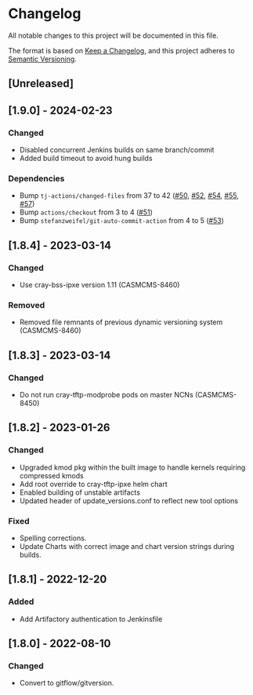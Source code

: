 # Changelog

All notable changes to this project will be documented in this file.

The format is based on [Keep a Changelog](https://keepachangelog.com/en/1.0.0/),
and this project adheres to [Semantic Versioning](https://semver.org/spec/v2.0.0.html).

## [Unreleased]

## [1.9.0] - 2024-02-23
### Changed
- Disabled concurrent Jenkins builds on same branch/commit
- Added build timeout to avoid hung builds

### Dependencies
- Bump `tj-actions/changed-files` from 37 to 42 ([#50](https://github.com/Cray-HPE/cms-tftpd/pull/50), [#52](https://github.com/Cray-HPE/cms-tftpd/pull/52), [#54](https://github.com/Cray-HPE/cms-tftpd/pull/54), [#55](https://github.com/Cray-HPE/cms-tftpd/pull/55), [#57](https://github.com/Cray-HPE/cms-tftpd/pull/57))
- Bump `actions/checkout` from 3 to 4 ([#51](https://github.com/Cray-HPE/cms-tftpd/pull/51))
- Bump `stefanzweifel/git-auto-commit-action` from 4 to 5 ([#53](https://github.com/Cray-HPE/cms-tftpd/pull/53))

## [1.8.4] - 2023-03-14
### Changed
- Use cray-bss-ipxe version 1.11 (CASMCMS-8460)

### Removed
- Removed file remnants of previous dynamic versioning system (CASMCMS-8460)

## [1.8.3] - 2023-03-14
### Changed
- Do not run cray-tftp-modprobe pods on master NCNs (CASMCMS-8450)

## [1.8.2] - 2023-01-26
### Changed
- Upgraded kmod pkg within the built image to handle kernels requiring compressed kmods
- Add root override to cray-tftp-ipxe helm chart
- Enabled building of unstable artifacts
- Updated header of update_versions.conf to reflect new tool options

### Fixed
- Spelling corrections.
- Update Charts with correct image and chart version strings during builds.

## [1.8.1] - 2022-12-20
### Added
- Add Artifactory authentication to Jenkinsfile

## [1.8.0] - 2022-08-10
### Changed
- Convert to gitflow/gitversion.
